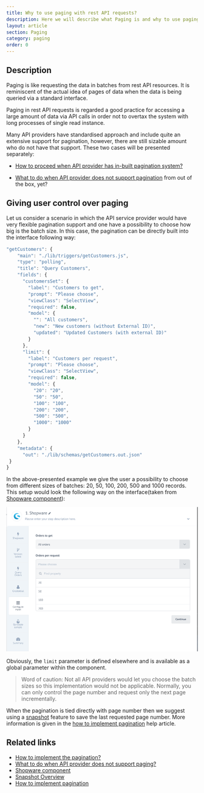 ```yaml
---
title: Why to use paging with rest API requests?
description: Here we will describe what Paging is and why to use paging with rest API requests?
layout: article
section: Paging
category: paging
order: 0
---
```


## Description

Paging is like requesting the data in batches from rest API resources. It is reminiscent of the actual idea of pages of data when the data is being queried via a standard interface.

Paging in rest API requests is regarded a good practice for accessing a large amount of data via API calls in order not to overtax the system with long processes of single read instance.

Many API providers have standardised approach and include quite an extensive support for pagination, however, there are still sizable amount who do not have that support. These two cases will be presented separately:

  * [How to proceed when API provider has in-built pagination system?](/guides/how-to-implement-the-pagination)

  * [What to do when API provider does not support pagination](/guides/what-to-do-when-api-provider-does-not-support-paging) from out of the box, yet?

## Giving user control over paging

Let us consider a scenario in which the API service provider would have very flexible pagination support and one have a possibility to choose how big is the batch size. In this case, the pagination can be directly built into the interface following way:

```js
"getCustomers": {
    "main": "./lib/triggers/getCustomers.js",
    "type": "polling",
    "title": "Query Customers",
    "fields": {
      "customersSet": {
        "label": "Customers to get",
        "prompt": "Please choose",
        "viewClass": "SelectView",
        "required": false,
        "model": {
          "": "All customers",
          "new": "New customers (without External ID)",
          "updated": "Updated Customers (with external ID)"
        }
      },
      "limit": {
        "label": "Customers per request",
        "prompt": "Please choose",
        "viewClass": "SelectView",
        "required": false,
        "model": {
          "20": "20",
          "50": "50",
          "100": "100",
          "200": "200",
          "500": "500",
          "1000": "1000"
        }
      }
    },
    "metadata": {
      "out": "./lib/schemas/getCustomers.out.json"
 }
}
```

In the above-presented example we give the user a possibility to choose from different sizes of batches: 20, 50, 100, 200, 500 and 1000 records. This setup would look the following way on the interface(taken from [Shopware component](/components/shopware/index)):

![Shopware query orders](/assets/img/paging/shopware-query-orders.png)

Obviously, the `limit` parameter is defined elsewhere and is available as a global parameter within the component.

>Word of caution: Not all API providers would let you choose the batch sizes so this implementation would not be applicable. Normally, you can only control the page number and request only the next page incrementally.

When the pagination is tied directly with page number then we suggest using a [snapshot](/getting-started/snapshot-overview) feature to save the last requested page number. More information is given in the [how to implement pagination](/guides/how-to-implement-the-pagination) help article.


## Related links

- [How to implement the pagination?](/guides/how-to-implement-the-pagination)
- [What to do when API provider does not support paging?](/guides/what-to-do-when-api-provider-does-not-support-paging)
- [Shopware component](/components/shopware/index)
- [Snapshot Overview](/getting-started/snapshot-overview)
- [How to implement pagination](/guides/how-to-implement-the-pagination)
